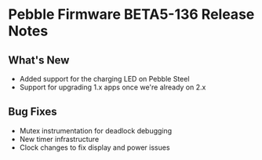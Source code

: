 
Pebble Firmware BETA5-136 Release Notes
==================================================


What's New
----------

* Added support for the charging LED on Pebble Steel
* Support for upgrading 1.x apps once we're already on 2.x

Bug Fixes
---------
* Mutex instrumentation for deadlock debugging
* New timer infrastructure
* Clock changes to fix display and power issues





